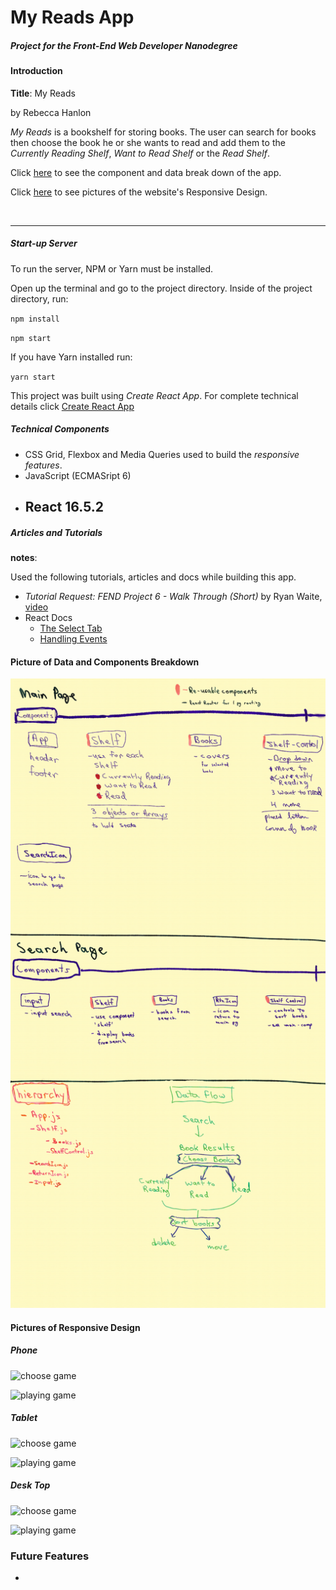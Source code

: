 # My Reads App
##### Project for the *Front-End Web Developer Nanodegree*

#### Introduction

**Title**: My Reads

by Rebecca Hanlon

*My Reads* is a bookshelf for storing books.  The user can search for books then choose the book he or she wants to read and add them to the *Currently Reading Shelf*, *Want to Read Shelf* or the *Read Shelf*.

Click [here](#picture-of-data-and-components-breakdown) to see the component and data break down of the app.

Click [here](#pictures-of-responsive-design) to see pictures of the website's Responsive Design.

<br>

<hr>

##### Start-up Server

To run the server, NPM or Yarn must be installed.

Open up the terminal and go to the project directory.  Inside of the project directory, run:

`npm install`

`npm start`

If you have Yarn installed run:

`yarn start`

This project was built using *Create React App*.  For complete technical details click [Create React App](./docs/README.md)



##### Technical Components
- CSS Grid, Flexbox and Media Queries used to build the _responsive features_.
- JavaScript (ECMASript 6)
- React 16.5.2
    -




##### Articles and Tutorials
**notes**:

Used the following tutorials, articles and docs while building this app.

- *Tutorial Request: FEND Project 6 - Walk Through (Short)* by Ryan Waite, [video](https://www.youtube.com/watch?v=N8bU1oWlLwY&feature=youtu.be)
- React Docs
    - [The Select Tab](https://reactjs.org/docs/forms.html#the-select-tag)
    - [Handling Events](https://reactjs.org/docs/handling-events.html)

#### Picture of Data and Components Breakdown
![breakdown](./docs/images/myReadAppOutline.jpg)

#### Pictures of Responsive Design
##### Phone

![choose game](./docs/img/mobile_200px.png)

![playing game](./docs/img/mobile2_200px.png)

##### Tablet
![choose game](./docs/img/tablet_350px.png)

![playing game](./docs/img/tablet2_350px.png)

##### Desk Top
![choose game](./docs/img/desk-top_400px.png)

![playing game](./docs/img/desk-top2_400px.png)


### Future Features
-


